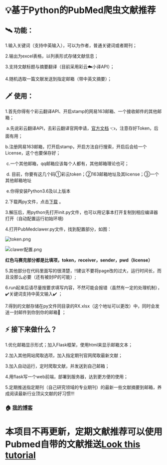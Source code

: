 # :bulb:基于Python的PubMed爬虫文献推荐

## :artificial_satellite: 功能：

1.输入关键词（支持中英输入），可以为作者，普通关键词或者期刊；

2.输出为excel表格，以列表形式存储文献信息；

3.支持文献标题与摘要翻译（目前采用彩云:cloud:小译API）；

4.随机选取一篇文献发送到指定邮箱（带中英文摘要）；

## :dagger: 使用：

1.首先你得有个彩云翻译API、开启stamp的网易163邮箱、一个接收邮件的其他邮箱；

​	a.先说彩云翻译API，去彩云翻译官网申请，[官方文档](https://docs.caiyunapp.com/blog/2018/09/03/lingocloud-api/) :point_left:，注意存好Token，后面有用；

​	b.注册网易163邮箱，打开启stamp，开启方法自行搜索，开启后会给一个License，这个也要保存好；

​	c.一个其他邮箱，qq邮箱应该每个人都有，其他邮箱理论也可；

​	d. 目前，你要有这几个码①彩云token；②163邮箱地址及其license；③一个其他邮箱地址

​	e.你得安装Python3.6及以上版本

2.下载两py文件，点击[下载](https://cowtransfer.com/s/b0a288c15ec84d) 。

3.解压后，用python先打开init.py文件，也可以用记事本打开复制到相应编译器打开（自动配置运行初始环境)

4.打开PubMedclawer.py文件，找到配置部分，如图：

![token.png](https://s2.loli.net/2022/11/26/ofPH4LTN2iqkcdF.png)

![clawer配置.png](https://s2.loli.net/2022/11/26/NZcI8XAdmwesH4B.png)

**红色马赛克部分都是比填项，token，receiver，sender，pwd（license）**

5.其他部分在代码里面写的很清楚，:bangbang:建议不要将page改的过大，运行时间长，而且没那么必要（还有被封IP的可能）;

6.run起来后请尽量按要求填写内容，不然可能会报错（虽然有一定的处理机制），:heavy_check_mark:关键词支持中英文输入:heavy_check_mark: ；

7.得到的文献存储在py文件同目录的RX.xlsx（这个地址可以更改）中，同时会发送一封邮件到你到你的邮箱:e-mail: ；

## :zap: 接下来做什么？

1.优化邮箱显示形式；加入Flask框架，使用html来显示邮箱文本；

2.加入其他网站爬取选项，加入指定期刊官网爬取最新文献；

3.加入自动运行，定时爬取文献，并发送到自己邮箱；

4.用flask写一个web前端，部署到服务器，达到更方便的使用；

5.定期推送指定期刊（自己研究领域的专业期刊）的最新一些文献摘要到邮箱，养成阅读最新行业顶尖文献的好习惯!!!

### :house: [我的博客](blog.becomingw.cn) 

# 本项目不再更新，定期文献推荐可以使用Pubmed自带的文献推送[Look this tutorial](https://www.xiahepublishing.com/2475-7543/ArticleFullText.aspx?sid=2&id=10.14218%2FMRP.2016.033)





